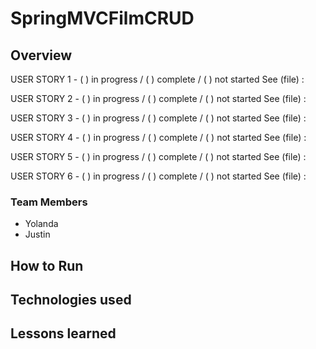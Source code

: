# SpringMVCFilmCRUD


## Overview

USER STORY 1 - ( ) in progress / ( ) complete / ( ) not started
See (file) : 

USER STORY 2 - ( ) in progress / ( ) complete / ( ) not started
See (file) :
 
USER STORY 3 - ( ) in progress / ( ) complete / ( ) not started
See (file) : 

USER STORY 4 - ( ) in progress / ( ) complete / ( ) not started
See (file) : 

USER STORY 5 - ( ) in progress / ( ) complete / ( ) not started
See (file) : 

USER STORY 6 - ( ) in progress / ( ) complete / ( ) not started
See (file) : 

### Team Members
* Yolanda
* Justin

## How to Run

## Technologies used

## Lessons learned